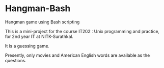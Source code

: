 # Hangman-Bash
Hangman game using Bash scripting

This is a mini-project for the course IT202 : Unix programming and practice, for 2nd year IT at NITK-Surathkal.

It is a guessing game.

Presently, only movies and American English words are available as the questions.

